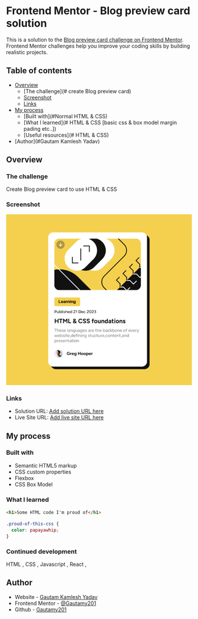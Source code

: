 # Frontend Mentor - Blog preview card solution

This is a solution to the [Blog preview card challenge on Frontend Mentor](./design/desktop-preview.jpg). Frontend Mentor challenges help you improve your coding skills by building realistic projects.

## Table of contents

- [Overview](#overview)
  - [The challenge](# create Blog preview card)
  - [Screenshot](# "./design/Screenshot.png")
  - [Links](#links)
- [My process](#my-process)
  - [Built with](#Normal HTML & CSS)
  - [What I learned](# HTML & CSS [basic css & box model margin pading etc..])
  - [Useful resources](# HTML & CSS)
- [Author](#Gautam Kamlesh Yadav)

## Overview

### The challenge

Create Blog preview card to use HTML & CSS

### Screenshot

![](./design/Screenshot.png)

### Links

- Solution URL: [Add solution URL here](https://your-solution-url.com)
- Live Site URL: [Add live site URL here](https://your-live-site-url.com)

## My process

### Built with

- Semantic HTML5 markup
- CSS custom properties
- Flexbox
- CSS Box Model

### What I learned

```html
<h1>Some HTML code I'm proud of</h1>
```

```css
.proud-of-this-css {
  color: papayawhip;
}
```

### Continued development

HTML , CSS , Javascript , React ,

## Author

- Website - [Gautam Kamlesh Yadav](https://gautamyadav.netlify.app/)
- Frontend Mentor - [@Gautamy201](https://www.frontendmentor.io/profile/Gautamy201)
- Github - [Gautamy201](https://github.com/Gautamy201/)
